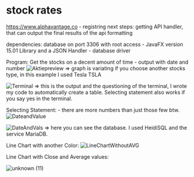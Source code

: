 # stock rates
https://www.alphavantage.co - registring
next steps: getting API
handler, that can output the final results of the api 
formatting

dependencies: database on port 3306 with root access - JavaFX version 15.01 Library and a JSON Handler - database driver

Program:
Get the stocks on a decent amount of time - output with date and number
![Aktiepreview](https://user-images.githubusercontent.com/56489878/104446456-c4cc9b00-559a-11eb-8e59-c36b5df8efe2.png) => graph is variating if you choose another stocks type, in this example I used Tesla TSLA

![Terminal](https://user-images.githubusercontent.com/56489878/104446481-cdbd6c80-559a-11eb-9cf5-955d689660e6.png) => this is the output and the questioning of the terminal, I wrote my code to automatically create a table. Selecting statement also works if you say yes in the terminal.

Selecting Statement: - there are more numbers than just those few btw.
![DateandValue](https://user-images.githubusercontent.com/56489878/106044150-a2309b00-60df-11eb-979a-e15eb4059ebc.png)

![DateAndVals](https://user-images.githubusercontent.com/56489878/106044958-b0cb8200-60e0-11eb-8ed3-d61ce1862df1.png) => here you can see the database. I used HeidiSQL and the service MariaDB.


Line Chart with another Color: ![LineChartWithoutAVG](https://user-images.githubusercontent.com/56489878/106044283-d0ae7600-60df-11eb-8577-3decf8253142.png)


Line Chart with Close and Average values: 

![unknown (11)](https://user-images.githubusercontent.com/56489878/106153242-9ea02100-617e-11eb-9571-d05279ed84ca.png)
